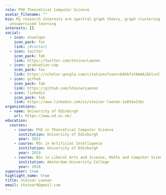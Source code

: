 ```yaml
---
role: PhD Theoretical Computer Science
avatar_filename: ""
bio: My research interests are spectral graph theory, graph clustering, and
  unsupervised learning
interests: []
social:
  - icon: envelope
    icon_pack: fas
    link: /#contact
  - icon: twitter
    icon_pack: fab
    link: https://twitter.com/SteinarLaenen
  - icon: graduation-cap
    icon_pack: fas
    link: https://scholar.google.com/citations?user=Q4hbfxYAAAAJ&hl=nl
  - icon: github
    icon_pack: fab
    link: https://github.com/SteinarLaenen
  - icon: linkedin
    icon_pack: fab
    link: https://www.linkedin.com/in/steinar-laenen-1a854a15b/
organizations:
  - name: University of Edinburgh
    url: https://www.ed.ac.uk/
education:
  courses:
    - course: PhD in Theoretical Computer Science
      institution: University of Edinburgh
      year: 2021
    - course: MSc in Artificial Intelligence
      institution: University of Edinburgh
      year: 2019
    - course: BSc in Liberal Arts and Science, Maths and Computer Science
      institution: Amsterdam University College
      year: 2018
superuser: true
highlight_name: true
title: Steinar Laenen
email: steinar9@gmail.com
---
```

